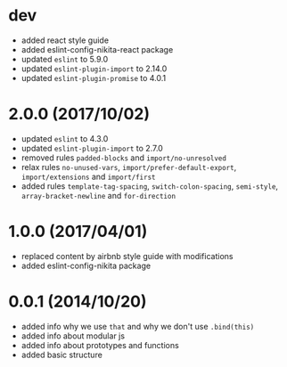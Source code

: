 # dev

* added react style guide
* added eslint-config-nikita-react package
* updated `eslint` to 5.9.0
* updated `eslint-plugin-import` to 2.14.0
* updated `eslint-plugin-promise` to 4.0.1


# 2.0.0 (2017/10/02)

* updated `eslint` to 4.3.0
* updated `eslint-plugin-import` to 2.7.0
* removed rules `padded-blocks` and `import/no-unresolved`
* relax rules `no-unused-vars`, `import/prefer-default-export`, `import/extensions` and `import/first`
* added rules `template-tag-spacing`, `switch-colon-spacing`, `semi-style`, `array-bracket-newline` and `for-direction`

# 1.0.0 (2017/04/01)

* replaced content by airbnb style guide with modifications
* added eslint-config-nikita package

# 0.0.1 (2014/10/20)

* added info why we use `that` and why we don't use `.bind(this)`
* added info about modular js
* added info about prototypes and functions
* added basic structure
